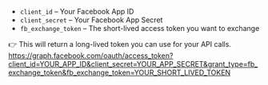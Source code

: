 
- `client_id` – Your Facebook App ID  
- `client_secret` – Your Facebook App Secret  
- `fb_exchange_token` – The short-lived access token you want to exchange  

👉 This will return a long-lived token you can use for your API calls.
https://graph.facebook.com/oauth/access_token?client_id=YOUR_APP_ID&client_secret=YOUR_APP_SECRET&grant_type=fb_exchange_token&fb_exchange_token=YOUR_SHORT_LIVED_TOKEN